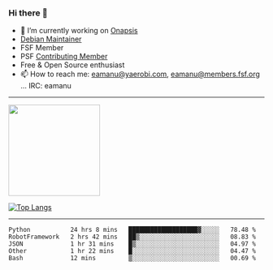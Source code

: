 ### Hi there 👋


- 🔭 I’m currently working on [Onapsis](http://onapsis.com)
- [Debian Maintainer](https://qa.debian.org/developer.php?login=eamanu%40yaerobi.com)
- FSF Member
- PSF [Contributing Member](https://www.python.org/psf/membership/#what-membership-classes-are-there)
- Free & Open Source enthusiast 
- 📫 How to reach me: eamanu@yaerobi.com, eamanu@members.fsf.org ... IRC: eamanu

---

<img height="180em" src="https://github-readme-stats.vercel.app/api?theme=dark&username=eamanu&show_icons=true&hide_border=true&&count_private=true&include_all_commits=true" />

[![Top Langs](https://github-readme-stats.vercel.app/api/top-langs/?theme=dark&username=eamanu&layout=compact)](https://github.com/anuraghazra/github-readme-stats)

---

<!--START_SECTION:waka-->
```text
Python           24 hrs 8 mins   ███████████████████▓░░░░░   78.48 % 
RobotFramework   2 hrs 42 mins   ██▒░░░░░░░░░░░░░░░░░░░░░░   08.83 % 
JSON             1 hr 31 mins    █▒░░░░░░░░░░░░░░░░░░░░░░░   04.97 % 
Other            1 hr 22 mins    █░░░░░░░░░░░░░░░░░░░░░░░░   04.47 % 
Bash             12 mins         ▒░░░░░░░░░░░░░░░░░░░░░░░░   00.69 % 
```
<!--END_SECTION:waka-->
